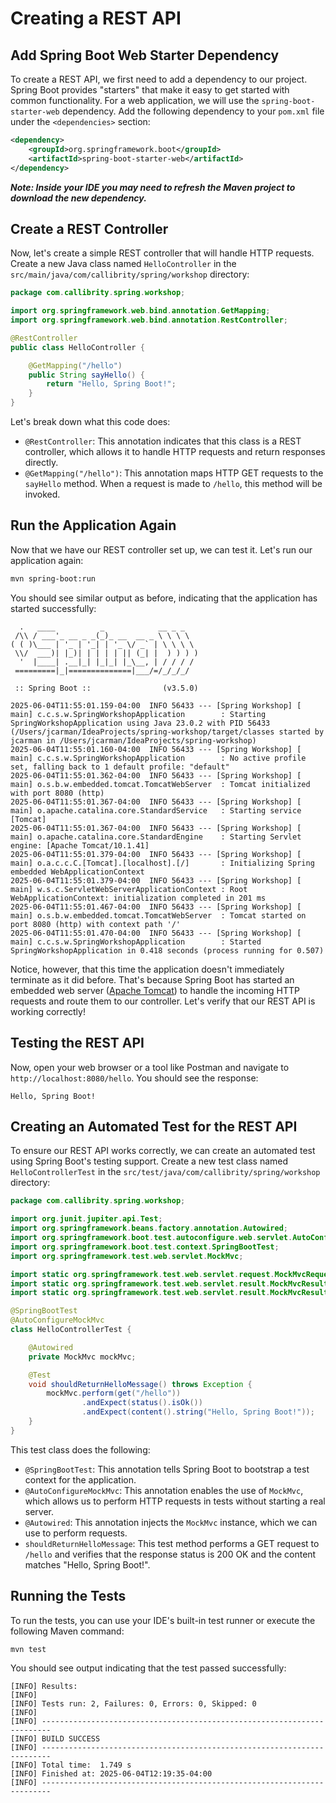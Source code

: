 # Creating a REST API

## Add Spring Boot Web Starter Dependency
To create a REST API, we first need to add a dependency to our project. Spring Boot provides "starters" that make it easy to get started with common functionality. For a web application, we will use the `spring-boot-starter-web` dependency. Add the following dependency to your `pom.xml` file under the `<dependencies>` section:

```xml
<dependency>
    <groupId>org.springframework.boot</groupId>
    <artifactId>spring-boot-starter-web</artifactId>
</dependency>
```

***Note: Inside your IDE you may need to refresh the Maven project to download the new dependency.***

## Create a REST Controller
Now, let's create a simple REST controller that will handle HTTP requests. Create a new Java class named `HelloController` in the `src/main/java/com/callibrity/spring/workshop` directory:

```java
package com.callibrity.spring.workshop;

import org.springframework.web.bind.annotation.GetMapping;
import org.springframework.web.bind.annotation.RestController;

@RestController
public class HelloController {

    @GetMapping("/hello")
    public String sayHello() {
        return "Hello, Spring Boot!";
    }
}
```

Let's break down what this code does:
- `@RestController`: This annotation indicates that this class is a REST controller, which allows it to handle HTTP requests and return responses directly.
- `@GetMapping("/hello")`: This annotation maps HTTP GET requests to the `sayHello` method. When a request is made to `/hello`, this method will be invoked.

## Run the Application Again
Now that we have our REST controller set up, we can test it. Let's run our application again:

```bash
mvn spring-boot:run
```

You should see similar output as before, indicating that the application has started successfully:

```text
  .   ____          _            __ _ _
 /\\ / ___'_ __ _ _(_)_ __  __ _ \ \ \ \
( ( )\___ | '_ | '_| | '_ \/ _` | \ \ \ \
 \\/  ___)| |_)| | | | | || (_| |  ) ) ) )
  '  |____| .__|_| |_|_| |_\__, | / / / /
 =========|_|==============|___/=/_/_/_/

 :: Spring Boot ::                (v3.5.0)

2025-06-04T11:55:01.159-04:00  INFO 56433 --- [Spring Workshop] [           main] c.c.s.w.SpringWorkshopApplication        : Starting SpringWorkshopApplication using Java 23.0.2 with PID 56433 (/Users/jcarman/IdeaProjects/spring-workshop/target/classes started by jcarman in /Users/jcarman/IdeaProjects/spring-workshop)
2025-06-04T11:55:01.160-04:00  INFO 56433 --- [Spring Workshop] [           main] c.c.s.w.SpringWorkshopApplication        : No active profile set, falling back to 1 default profile: "default"
2025-06-04T11:55:01.362-04:00  INFO 56433 --- [Spring Workshop] [           main] o.s.b.w.embedded.tomcat.TomcatWebServer  : Tomcat initialized with port 8080 (http)
2025-06-04T11:55:01.367-04:00  INFO 56433 --- [Spring Workshop] [           main] o.apache.catalina.core.StandardService   : Starting service [Tomcat]
2025-06-04T11:55:01.367-04:00  INFO 56433 --- [Spring Workshop] [           main] o.apache.catalina.core.StandardEngine    : Starting Servlet engine: [Apache Tomcat/10.1.41]
2025-06-04T11:55:01.379-04:00  INFO 56433 --- [Spring Workshop] [           main] o.a.c.c.C.[Tomcat].[localhost].[/]       : Initializing Spring embedded WebApplicationContext
2025-06-04T11:55:01.379-04:00  INFO 56433 --- [Spring Workshop] [           main] w.s.c.ServletWebServerApplicationContext : Root WebApplicationContext: initialization completed in 201 ms
2025-06-04T11:55:01.467-04:00  INFO 56433 --- [Spring Workshop] [           main] o.s.b.w.embedded.tomcat.TomcatWebServer  : Tomcat started on port 8080 (http) with context path '/'
2025-06-04T11:55:01.470-04:00  INFO 56433 --- [Spring Workshop] [           main] c.c.s.w.SpringWorkshopApplication        : Started SpringWorkshopApplication in 0.418 seconds (process running for 0.507)
```

Notice, however, that this time the application doesn't immediately terminate as it did before. That's because Spring Boot has started an embedded web server ([Apache Tomcat](https://tomcat.apache.org/)) to handle the incoming HTTP requests and route them to our controller. Let's verify that our REST API is working correctly!

## Testing the REST API
Now, open your web browser or a tool like Postman and navigate to `http://localhost:8080/hello`. You should see the response:

```text
Hello, Spring Boot!
```

## Creating an Automated Test for the REST API
To ensure our REST API works correctly, we can create an automated test using Spring Boot's testing support. Create a new test class named `HelloControllerTest` in the `src/test/java/com/callibrity/spring/workshop` directory:

```java
package com.callibrity.spring.workshop;

import org.junit.jupiter.api.Test;
import org.springframework.beans.factory.annotation.Autowired;
import org.springframework.boot.test.autoconfigure.web.servlet.AutoConfigureMockMvc;
import org.springframework.boot.test.context.SpringBootTest;
import org.springframework.test.web.servlet.MockMvc;

import static org.springframework.test.web.servlet.request.MockMvcRequestBuilders.get;
import static org.springframework.test.web.servlet.result.MockMvcResultMatchers.content;
import static org.springframework.test.web.servlet.result.MockMvcResultMatchers.status;

@SpringBootTest
@AutoConfigureMockMvc
class HelloControllerTest {

    @Autowired
    private MockMvc mockMvc;

    @Test
    void shouldReturnHelloMessage() throws Exception {
        mockMvc.perform(get("/hello"))
                .andExpect(status().isOk())
                .andExpect(content().string("Hello, Spring Boot!"));
    }
}
```

This test class does the following:
- `@SpringBootTest`: This annotation tells Spring Boot to bootstrap a test context for the application.
- `@AutoConfigureMockMvc`: This annotation enables the use of `MockMvc`, which allows us to perform HTTP requests in tests without starting a real server.
- `@Autowired`: This annotation injects the `MockMvc` instance, which we can use to perform requests.
- `shouldReturnHelloMessage`: This test method performs a GET request to `/hello` and verifies that the response status is 200 OK and the content matches "Hello, Spring Boot!".

## Running the Tests
To run the tests, you can use your IDE's built-in test runner or execute the following Maven command:

```bash
mvn test
```

You should see output indicating that the test passed successfully:

```text
[INFO] Results:
[INFO] 
[INFO] Tests run: 2, Failures: 0, Errors: 0, Skipped: 0
[INFO] 
[INFO] ------------------------------------------------------------------------
[INFO] BUILD SUCCESS
[INFO] ------------------------------------------------------------------------
[INFO] Total time:  1.749 s
[INFO] Finished at: 2025-06-04T12:19:35-04:00
[INFO] ------------------------------------------------------------------------
```
